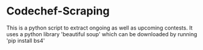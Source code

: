 # Codechef-Scraping
This is a python script to extract ongoing as well as upcoming contests.
It uses a python library 'beautiful soup' which can be downloaded by running 
  'pip install bs4'
  
